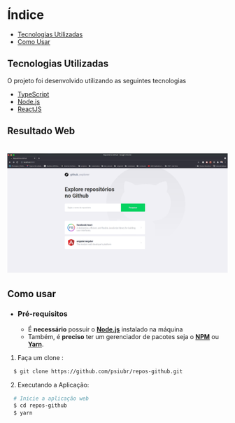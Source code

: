 # Índice

- [Tecnologias Utilizadas](#tecnologias-utilizadas)
- [Como Usar](#como-usar)

<a id="tecnologias-utilizadas"></a>

## Tecnologias Utilizadas

O projeto foi desenvolvido utilizando as seguintes tecnologias

- [TypeScript](https://www.typescriptlang.org/)
- [Node.js](https://nodejs.org/en/)
- [ReactJS](https://reactjs.org/)

## Resultado Web

<h1 align="center">
    <img alt="Web" src=".github/video.gif" width="900px">
</h1>

<a id="como-usar"></a>

## Como usar

- ### **Pré-requisitos**

  - É **necessário** possuir o **[Node.js](https://nodejs.org/en/)** instalado na máquina
  - Também, é **preciso** ter um gerenciador de pacotes seja o **[NPM](https://www.npmjs.com/)** ou **[Yarn](https://yarnpkg.com/)**.

1. Faça um clone :

```sh
  $ git clone https://github.com/psiubr/repos-github.git
```

2. Executando a Aplicação:

```sh
  # Inicie a aplicação web
  $ cd repos-github
  $ yarn
```

